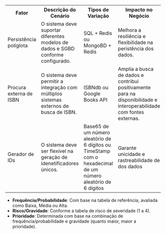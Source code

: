 <table>
  <tr>
    <th>Fator</th>
    <th>Descrição do Cenário</th>
    <th>Tipos de Variação</th>
    <th>Impacto no Negócio</th>
    <th>Ocorrência</th>
    <th>Severidade</th>
    <th>Prioridade</th>
  </tr>
  <tr>
    <td>Persistência poliglota</td>
    <td>O sistema deve suportar diferentes modelos de dados e SGBD conforme configurado.</td>
    <td>SQL + Redis ou MongoBD + Redis</td>
    <td>Melhora a resiliência e flexibilidade na peristência dos dados.</td>
    <td>Alta</td>
    <td>3 - Alta</td>
    <td>Alta</td>
  </tr>
  <tr>
    <td>Procura externa de ISBN</td>
    <td>O sistema deve permitir a integração com múltiplos sistemas externos de busca de ISBN.</td>
    <td> ISBNdb ou Google Books API</td>
    <td>Amplia a busca de dados e contribui positivamente para na disponibilidade e interoperabilidade com fontes externas.</td>
    <td>Média</td>
    <td>2 - Média</td>
    <td>Média</td>
  </tr>
  <tr>
    <td>Gerador de IDs</td>
    <td>O sistema deve ser flexível na geração de idenetificadores únicos.</td>
    <td>Base65 de um número aleatório de 6 dígitos ou TimeStamp com o hexadecimal de um número aleatório de 6 dígitos</td>
    <td>Garante unicidade e rastreabilidade de dos dados</td>
    <td>Baixa</td>
    <td>4 - Crítica</td>
    <td>Alta</td>
  </tr>
  <tr>
</table>

- **Frequência/Probabilidade**: Com base na tabela de referência, avaliada como Baixa, Média ou Alta.
- **Risco/Gravidade**: Conforme a tabela de risco de severidade (1 a 4).
- **Prioridade**: Determinada com base na combinação de frequência/probabilidade e gravidade (quanto maior, maior a prioridade).